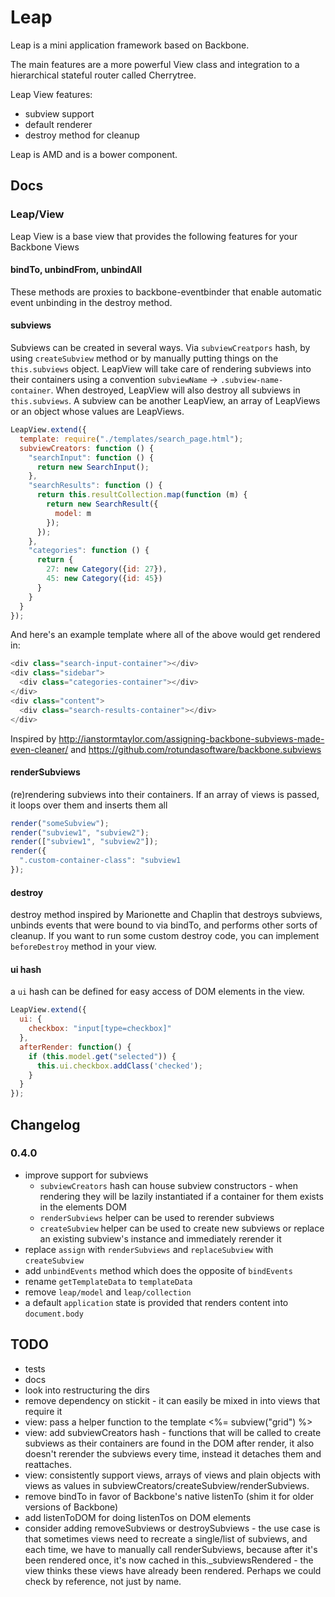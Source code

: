 # Leap
Leap is a mini application framework based on Backbone.

The main features are a more powerful View class and integration to a hierarchical stateful router called Cherrytree. 
  
Leap View features:

  * subview support
  * default renderer
  * destroy method for cleanup

Leap is AMD and is a bower component.

## Docs

### Leap/View

Leap View is a base view that provides the following features for your Backbone Views
  
#### bindTo, unbindFrom, unbindAll

These methods are proxies to backbone-eventbinder that enable automatic event unbinding in the destroy method.


#### subviews

Subviews can be created in several ways. Via `subviewCreatpors` hash, by using `createSubview` method or by manually putting things on the `this.subviews` object. LeapView will take care of rendering subviews into their containers using a convention `subviewName` -> `.subview-name-container`. When destroyed, LeapView will also destroy all subviews in `this.subviews`. A subview can be another LeapView, an array of LeapViews or an object whose values are LeapViews.


```js
LeapView.extend({
  template: require("./templates/search_page.html");
  subviewCreators: function () {
    "searchInput": function () {
      return new SearchInput();
    },
    "searchResults": function () {
      return this.resultCollection.map(function (m) {
        return new SearchResult({
          model: m
        });
      });
    },
    "categories": function () {
      return {
        27: new Category({id: 27}),
        45: new Category({id: 45})
      }
    }
  }
});
```

And here's an example template where all of the above would get rendered in:

```js
<div class="search-input-container"></div>
<div class="sidebar">
  <div class="categories-container"></div>
</div>
<div class="content">
  <div class="search-results-container"></div>
</div>
```

Inspired by http://ianstormtaylor.com/assigning-backbone-subviews-made-even-cleaner/ and https://github.com/rotundasoftware/backbone.subviews


#### renderSubviews

(re)rendering subviews into their containers. If an array of views is passed, it loops over them and inserts them all

```js
render("someSubview");
render("subview1", "subview2");
render(["subview1", "subview2"]);
render({
  ".custom-container-class": "subview1
});
```


#### destroy

destroy method inspired by Marionette and Chaplin that destroys subviews,
unbinds events that were bound to via bindTo, and performs other sorts of
cleanup. If you want to run some custom destroy code, you can implement
`beforeDestroy` method in your view.


#### ui hash

a `ui` hash can be defined for easy access of DOM elements in the view.
  
```js
LeapView.extend({
  ui: {
    checkbox: "input[type=checkbox]"
  },
  afterRender: function() {
    if (this.model.get("selected")) {
      this.ui.checkbox.addClass('checked');
    }
  }
});
```

## Changelog

### 0.4.0

* improve support for subviews
  * `subviewCreators` hash can house subview constructors - when rendering they will be lazily instantiated if a container for them exists in the elements DOM
  * `renderSubviews` helper can be used to rerender subviews
  * `createSubview` helper can be used to create new subviews or replace an existing subview's instance and immediately rerender it
* replace `assign` with `renderSubviews` and `replaceSubview` with `createSubview`
* add `unbindEvents` method which does the opposite of `bindEvents`
* rename `getTemplateData` to `templateData`
* remove `leap/model` and `leap/collection`
* a default `application` state is provided that renders content into `document.body`

## TODO

  * tests
  * docs
  * look into restructuring the dirs
  * remove dependency on stickit - it can easily be mixed in into views that require it
  * view: pass a helper function to the template <%= subview("grid") %>
  * view: add subviewCreators hash - functions that will be called to create subviews as their containers are found in the DOM after render, it also doesn't rerender the subviews every time, instead it detaches them and reattaches.
  * view: consistently support views, arrays of views and plain objects with views as values in subviewCreators/createSubview/renderSubviews.
  * remove bindTo in favor of Backbone's native listenTo (shim it for older versions of Backbone)
  * add listenToDOM for doing listenTos on DOM elements
  * consider adding removeSubviews or destroySubviews - the use case is that sometimes views need to recreate a single/list of
    subviews, and each time, we have to manually call renderSubviews, because after it's been rendered once, it's now cached
    in this._subviewsRendered - the view thinks these views have already been rendered. Perhaps we could check by reference, not
    just by name.
